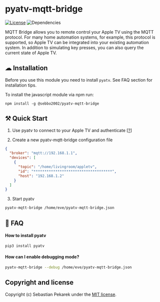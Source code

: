 # pyatv-mqtt-bridge

[![License](https://img.shields.io/badge/license-MIT-blue.svg?style=flat-square)](LICENSE)
![Dependencies](https://img.shields.io/depfu/sebbo2002/pyatv-mqtt-bridge?style=flat-square)

MQTT Bridge allows you to remote control your Apple TV using the MQTT protocol. For many home automation systems, for
example, this protocol is supported, so Apple TV can be integrated into your existing automation system. In addition to
simulating key presses, you can also query the current state of Apple TV.


## ☁ Installation

Before you use this module you need to install `pyatv`. See FAQ section for installation tips.

To install the javascript module via npm run:

	npm install -g @sebbo2002/pyatv-mqtt-bridge


## ⚒ Quick Start

1. Use pyatv to connect to your Apple TV and authenticate [[?](https://pyatv.dev/getting-started/)]

2. Create a new pyatv-mqtt-bridge configuration file
```json
{
  "broker": "mqtt://192.168.1.1",
  "devices": [
    {
      "topic": "/home/livingroom/appletv",
      "id": "************************************",
      "host": "192.168.1.2"
    }
  ]
}
```

3. Start pyatv
```bash
pyatv-mqtt-bridge /home/eve/pyatv-mqtt-bridge.json
```



## 🤨 FAQ

#### How to install pyatv

```bash
pip3 install pyatv
```

#### How can I enable debugging mode?

```bash
pyatv-mqtt-bridge --debug /home/eve/pyatv-mqtt-bridge.json
```


## Copyright and license

Copyright (c) Sebastian Pekarek under the [MIT license](LICENSE).

